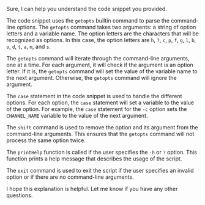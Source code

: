 Sure, I can help you understand the code snippet you provided.

The code snippet uses the `getopts` builtin command to parse the command-line options. The `getopts` command takes two arguments: a string of option letters and a variable name. The option letters are the characters that will be recognized as options. In this case, the option letters are `h`, `?`, `c`, `p`, `f`, `g`, `l`, `b`, `o`, `d`, `t`, `a`, `m`, and `s`.

The `getopts` command will iterate through the command-line arguments, one at a time. For each argument, it will check if the argument is an option letter. If it is, the `getopts` command will set the value of the variable name to the next argument. Otherwise, the `getopts` command will ignore the argument.

The `case` statement in the code snippet is used to handle the different options. For each option, the `case` statement will set a variable to the value of the option. For example, the `case` statement for the `-c` option sets the `CHANNEL_NAME` variable to the value of the next argument.

The `shift` command is used to remove the option and its argument from the command-line arguments. This ensures that the `getopts` command will not process the same option twice.

The `printHelp` function is called if the user specifies the `-h` or `?` option. This function prints a help message that describes the usage of the script.

The `exit` command is used to exit the script if the user specifies an invalid option or if there are no command-line arguments.

I hope this explanation is helpful. Let me know if you have any other questions.